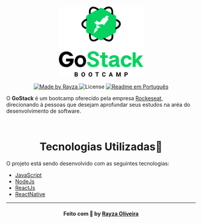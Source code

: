 
<p align="center">
<img alt="License" src="https://raw.githubusercontent.com/RayzaOliveira/bootcamp/master/assets/68747470733a2f2f726f636b6574736561742d63646e2e73332d73612d656173742d312e616d617a6f6e6177732e636f6d2f626f6f7463616d702d6865616465722e706e67.png"/>
</p>

<p align="center">
  <a href="https://www.linkedin.com/in/rayza-oliveira-costa-482658129/">
    <img alt="Made by Rayza" src="https://img.shields.io/badge/Feito%20por-Rayza%20Oliveira-pink">
  </a>
  <img alt="License" src="https://img.shields.io/badge/licença-MIT-pink">
  <a href="https://github.com/RayzaOliveira/bootcamp">
    <img alt="Readme em Português" src="https://img.shields.io/badge/Readme-English-blue">
  </a>
</p>

<p>
O <b>GoStack</b> é um bootcamp oferecido pela empresa <a href= "https://app.rocketseat.com.br/me/rayzaoliveira">Rockeseat</a>, direcionando à pessoas que desejam aprofundar seus estudos na aréa do desenvolvimento de software.
</p>
<br>

<h1 align="center">Tecnologias Utilizadas🚩</h1> 

O projeto está sendo desenvolvido com as seguintes tecnologias:

- [JavaScript]
- [NodeJs]
- [ReactJs]
- [ReactNative]

[JavaScript]: <https://www.javascript.com/>
[NodeJs]: <https://nodejs.org/>
[ReactJs]:<https://reactjs.org>
[ReactNative]:<https://reactnative.dev/>


---

<h4 align="center">
    Feito com 💚 by <a href="https://linktr.ee/oliveirarayza">Rayza Oliveira</a>
</h4>
